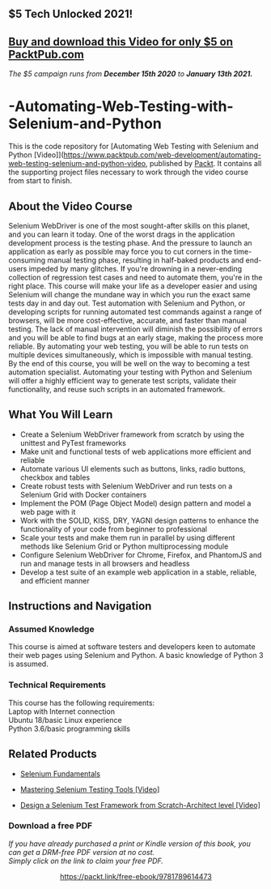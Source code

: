 ## $5 Tech Unlocked 2021!
[Buy and download this Video for only $5 on PacktPub.com](https://www.packtpub.com/product/automating-web-testing-with-selenium-and-python-video/9781789614473)
-----
*The $5 campaign         runs from __December 15th 2020__ to __January 13th 2021.__*

# -Automating-Web-Testing-with-Selenium-and-Python
This is the code repository for [Automating Web Testing with Selenium and Python [Video]](https://www.packtpub.com/web-development/automating-web-testing-selenium-and-python-video, published by [Packt](https://www.packtpub.com/?utm_source=github). It contains all the supporting project files necessary to work through the video course from start to finish.
## About the Video Course
Selenium WebDriver is one of the most sought-after skills on this planet, and you can learn it today. One of the worst drags in the application development process is the testing phase. And the pressure to launch an application as early as possible may force you to cut corners in the time-consuming manual testing phase, resulting in half-baked products and end-users impeded by many glitches.
If you're drowning in a never-ending collection of regression test cases and need to automate them, you're in the right place. This course will make your life as a developer easier and using Selenium will change the mundane way in which you run the exact same tests day in and day out.
Test automation with Selenium and Python, or developing scripts for running automated test commands against a range of browsers, will be more cost-effective, accurate, and faster than manual testing. The lack of manual intervention will diminish the possibility of errors and you will be able to find bugs at an early stage, making the process more reliable. By automating your web testing, you will be able to run tests on multiple devices simultaneously, which is impossible with manual testing. 
By the end of this course, you will be well on the way to becoming a test automation specialist. Automating your testing with Python and Selenium will offer a highly efficient way to generate test scripts, validate their functionality, and reuse such scripts in an automated framework.

<H2>What You Will Learn</H2>
<DIV class=book-info-will-learn-text>
<UL>
<LI>Create a Selenium WebDriver framework from scratch by using the unittest and PyTest frameworks
<LI>Make unit and functional tests of web applications more efficient and reliable 
<LI>Automate various UI elements such as buttons, links, radio buttons, checkbox and tables
<LI>Create robust tests with Selenium WebDriver and run tests on a Selenium Grid with Docker containers
<LI>Implement the POM (Page Object Model) design pattern and model a web page with it
<LI>Work with the SOLID, KISS, DRY, YAGNI design patterns to enhance the functionality of your code from beginner to professional
<LI>Scale your tests and make them run in parallel by using different methods like Selenium Grid or Python multiprocessing module
<LI>Configure Selenium WebDriver for Chrome, Firefox, and PhantomJS and run and manage tests in all browsers and headless
<LI>Develop a test suite of an example web application in a stable, reliable, and efficient manner
</LI></UL></DIV>

## Instructions and Navigation
### Assumed Knowledge
This course is aimed at software testers and developers keen to automate their web pages using Selenium and Python. A basic knowledge of Python 3 is assumed.
### Technical Requirements
This course has the following requirements:<br/>
Laptop with Internet connection <br/>
Ubuntu 18/basic Linux experience <br/>
Python 3.6/basic programming skills <br/> 






## Related Products
* [Selenium Fundamentals](https://www.packtpub.com/web-development/selenium-fundamentals-0)

* [Mastering Selenium Testing Tools [Video]](https://www.packtpub.com/web-development/mastering-selenium-testing-tools-video)

* [Design a Selenium Test Framework from Scratch-Architect level [Video]](https://www.packtpub.com/application-development/design-selenium-test-framework-scratch-architect-level-video)
### Download a free PDF

 <i>If you have already purchased a print or Kindle version of this book, you can get a DRM-free PDF version at no cost.<br>Simply click on the link to claim your free PDF.</i>
<p align="center"> <a href="https://packt.link/free-ebook/9781789614473">https://packt.link/free-ebook/9781789614473 </a> </p>